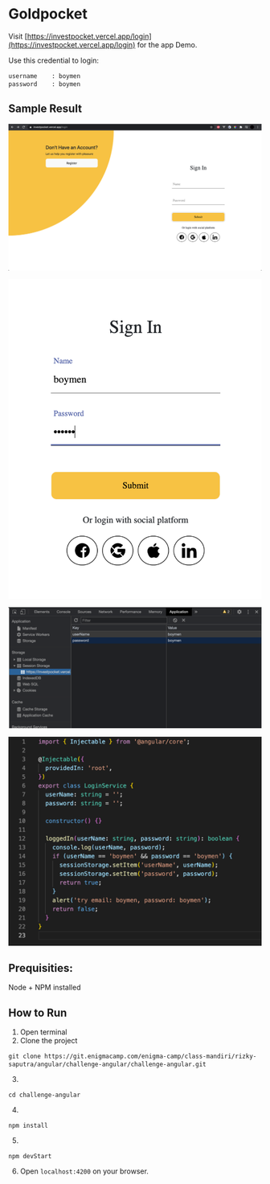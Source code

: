 # Goldpocket

Visit [https://investpocket.vercel.app/login](https://investpocket.vercel.app/login) for the app Demo.

Use this credential to login:

```
username    : boymen
password    : boymen
```

## Sample Result

![screenshoot](./image/1.png)

![screenshoot](./image/2.png)

![screenshoot](./image/3.png)

![screenshoot](./image/4.png)

## Prequisities:

Node + NPM installed

## How to Run

1. Open terminal
2. Clone the project

```
git clone https://git.enigmacamp.com/enigma-camp/class-mandiri/rizky-saputra/angular/challenge-angular/challenge-angular.git
```

3.

```
cd challenge-angular
```

4.

```
npm install
```

5.

```
npm devStart
```

6. Open `localhost:4200` on your browser.
